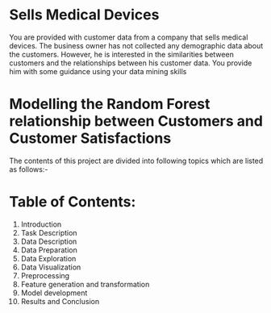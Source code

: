 # Sells Medical Devices
You are provided with customer data from a company that sells medical devices. The business owner has not collected any demographic data about the customers. However, he is interested in the similarities between customers and the relationships between his customer data. You provide him with some guidance using your data mining skills
# Modelling the Random Forest relationship between Customers and Customer Satisfactions

The contents of this project are divided into following topics which are listed as follows:-

# Table of Contents: 

1. Introduction
2. Task Description
3. Data Description
4. Data Preparation 
5. Data Exploration
6. Data Visualization
7. Preprocessing
8. Feature generation and transformation
9. Model development 
10. Results and Conclusion 

